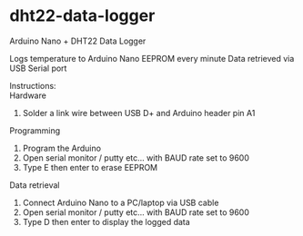 # dht22-data-logger
Arduino Nano + DHT22 Data Logger

Logs temperature to Arduino Nano EEPROM every minute
Data retrieved via USB Serial port

Instructions:  
  Hardware
  1. Solder a link wire between USB D+ and Arduino header pin A1
  
  Programming
  1. Program the Arduino
  2. Open serial monitor / putty etc... with BAUD rate set to 9600
  3. Type E then enter to erase EEPROM

  Data retrieval
  1. Connect Arduino Nano to a PC/laptop via USB cable
  2. Open serial monitor / putty etc... with BAUD rate set to 9600
  3. Type D then enter to display the logged data
